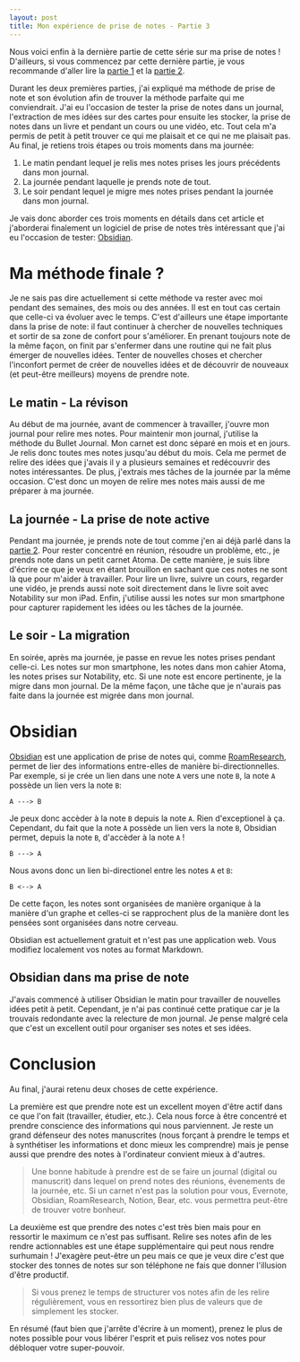 ```yaml
---
layout: post
title: Mon expérience de prise de notes - Partie 3
---
```


Nous voici enfin à la dernière partie de cette série sur ma prise de notes !
D'ailleurs, si vous commencez par cette dernière partie, je vous recommande d'aller lire la [partie 1]({{site.baseurl}}/2020/05/14/note-taking-experiment-part-1) et la [partie 2]({{site.baseurl}}/2020/05/24/note-taking-experiment-part-2).

Durant les deux premières parties, j'ai expliqué ma méthode de prise de note et son évolution afin de trouver la méthode parfaite qui me conviendrait.
J'ai eu l'occasion de tester la prise de notes dans un journal, l'extraction de mes idées sur des cartes pour ensuite les stocker, la prise de notes dans un livre et pendant un cours ou une vidéo, etc.
Tout cela m'a permis de petit à petit trouver ce qui me plaisait et ce qui ne me plaisait pas.
Au final, je retiens trois étapes ou trois moments dans ma journée:

1. Le matin pendant lequel je relis mes notes prises les jours précédents dans mon journal.
2. La journée pendant laquelle je prends note de tout.
3. Le soir pendant lequel je migre mes notes prises pendant la journée dans mon journal.

Je vais donc aborder ces trois moments en détails dans cet article et j'aborderai finalement un logiciel de prise de notes très intéressant que j'ai eu l'occasion de tester: [Obsidian](https://obsidian.md/).

# Ma méthode finale ?
Je ne sais pas dire actuellement si cette méthode va rester avec moi pendant des semaines, des mois ou des années.
Il est en tout cas certain que celle-ci va évoluer avec le temps.
C'est d'ailleurs une étape importante dans la prise de note: il faut continuer à chercher de nouvelles techniques et sortir de sa zone de confort pour s'améliorer.
En prenant toujours note de la même façon, on finit par s'enfermer dans une routine qui ne fait plus émerger de nouvelles idées.
Tenter de nouvelles choses et chercher l'inconfort permet de créer de nouvelles idées et de découvrir de nouveaux (et peut-être meilleurs) moyens de prendre note.

## Le matin - La révison
Au début de ma journée, avant de commencer à travailler, j'ouvre mon journal pour relire mes notes.
Pour maintenir mon journal, j'utilise la méthode du Bullet Journal.
Mon carnet est donc séparé en mois et en jours.
Je relis donc toutes mes notes jusqu'au début du mois.
Cela me permet de relire des idées que j'avais il y a plusieurs semaines et redécouvrir des notes intéressantes.
De plus, j'extrais mes tâches de la journée par la même occasion.
C'est donc un moyen de relire mes notes mais aussi de me préparer à ma journée.

## La journée - La prise de note active
Pendant ma journée, je prends note de tout comme j'en ai déjà parlé dans la [partie 2]({{site.baseurl}}/2020/05/24/note-taking-experiment-part-2).
Pour rester concentré en réunion, résoudre un problème, etc., je prends note dans un petit carnet Atoma.
De cette manière, je suis libre d'écrire ce que je veux en étant brouillon en sachant que ces notes ne sont là que pour m'aider à travailler.
Pour lire un livre, suivre un cours, regarder une vidéo, je prends aussi note soit directement dans le livre soit avec Notability sur mon iPad.
Enfin, j'utilise aussi les notes sur mon smartphone pour capturer rapidement les idées ou les tâches de la journée.

## Le soir - La migration
En soirée, après ma journée, je passe en revue les notes prises pendant celle-ci.
Les notes sur mon smartphone, les notes dans mon cahier Atoma, les notes prises sur Notability, etc.
Si une note est encore pertinente, je la migre dans mon journal.
De la même façon, une tâche que je n'aurais pas faite dans la journée est migrée dans mon journal.

# Obsidian
[Obsidian](https://obsidian.md/) est une application de prise de notes qui, comme [RoamResearch](https://roamresearch.com/), permet de lier des informations entre-elles de manière bi-directionnelles.
Par exemple, si je crée un lien dans une note `A` vers une note `B`, la note `A` possède un lien vers la note `B`:
```
A ---> B
```
Je peux donc accèder à la note `B` depuis la note `A`.
Rien d'exceptionel à ça.
Cependant, du fait que la note `A` possède un lien vers la note `B`, Obsidian permet, depuis la note `B`, d'accèder à la note `A` !
```
B ---> A
```
Nous avons donc un lien bi-directionel entre les notes `A` et `B`:
```
B <--> A
```

De cette façon, les notes sont organisées de manière organique à la manière d'un graphe et celles-ci se rapprochent plus de la manière dont les pensées sont organisées dans notre cerveau.

Obsidian est actuellement gratuit et n'est pas une application web.
Vous modifiez localement vos notes au format Markdown.

## Obsidian dans ma prise de note
J'avais commencé à utiliser Obsidian le matin pour travailler de nouvelles idées petit à petit.
Cependant, je n'ai pas continué cette pratique car je la trouvais redondante avec la relecture de mon journal.
Je pense malgré cela que c'est un excellent outil pour organiser ses notes et ses idées.

# Conclusion
Au final, j'aurai retenu deux choses de cette expérience.

La première est que prendre note est un excellent moyen d'être actif dans ce que l'on fait (travailler, étudier, etc.).
Cela nous force à être concentré et prendre conscience des informations qui nous parviennent.
Je reste un grand défenseur des notes manuscrites (nous forçant à prendre le temps et à synthétiser les informations et donc mieux les comprendre) mais je pense aussi que prendre des notes à l'ordinateur convient mieux à d'autres.

> Une bonne habitude à prendre est de se faire un journal (digital ou manuscrit) dans lequel on prend notes des réunions, évenements de la journée, etc.
> Si un carnet n'est pas la solution pour vous, Evernote, Obsidian, RoamResearch, Notion, Bear, etc. vous permettra peut-être de trouver votre bonheur.

La deuxième est que prendre des notes c'est très bien mais pour en ressortir le maximum ce n'est pas suffisant.
Relire ses notes afin de les rendre actionnables est une étape supplémentaire qui peut nous rendre surhumain !
J'exagère peut-être un peu mais ce que je veux dire c'est que stocker des tonnes de notes sur son téléphone ne fais que donner l'illusion d'être productif.

> Si vous prenez le temps de structurer vos notes afin de les relire régulièrement, vous en ressortirez bien plus de valeurs que de simplement les stocker.

En résumé (faut bien que j'arrête d'écrire à un moment), prenez le plus de notes possible pour vous libérer l'esprit et puis relisez vos notes pour débloquer votre super-pouvoir.
